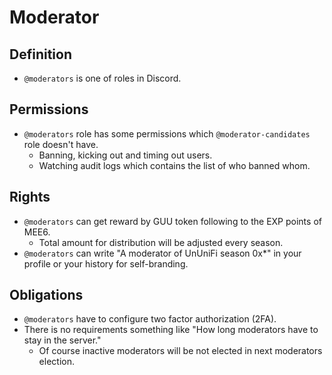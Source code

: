 # Moderator

## Definition

- `@moderators` is one of roles in Discord.

## Permissions

- `@moderators` role has some permissions which `@moderator-candidates` role doesn't have.
  - Banning, kicking out and timing out users.
  - Watching audit logs which contains the list of who banned whom.

## Rights

- `@moderators` can get reward by GUU token following to the EXP points of MEE6.
  - Total amount for distribution will be adjusted every season.
- `@moderators` can write "A moderator of UnUniFi season 0x*" in your profile or your history for self-branding.

## Obligations

- `@moderators` have to configure two factor authorization (2FA).
- There is no requirements something like "How long moderators have to stay in the server."
  - Of course inactive moderators will be not elected in next moderators election.
